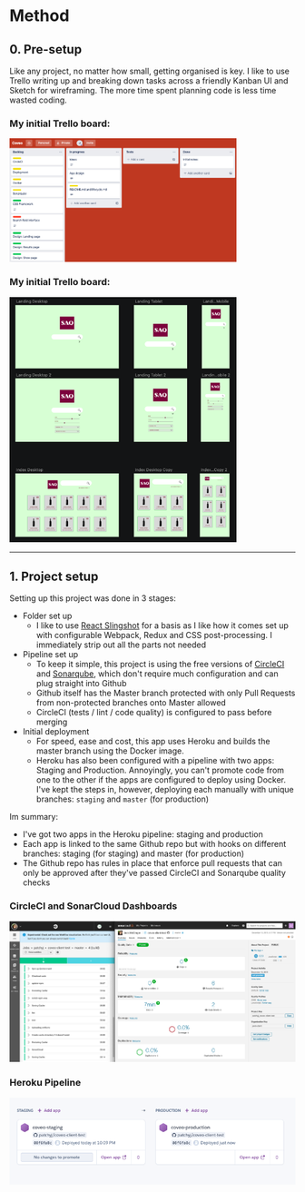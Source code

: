 # Method

## 0. Pre-setup

Like any project, no matter how small, getting organised is key. I like to use Trello writing up and breaking down tasks across a friendly Kanban UI and Sketch for wireframing. The more time spent planning code is less time wasted coding.

### My initial Trello board:

<img src="./readme_media/trello.png" width="400" alt="Trello">

### My initial Trello board:

<img src="./readme_media/sketch.png" width="400" alt="Trello">

---

## 1. Project setup

Setting up this project was done in 3 stages:

- Folder set up
  - I like to use [React Slingshot](https://github.com/coryhouse/react-slingshot) for a basis as I like how it comes set up with configurable Webpack, Redux and CSS post-processing. I immediately strip out all the parts not needed
- Pipeline set up
  - To keep it simple, this project is using the free versions of [CircleCI](https://circleci.com/) and [Sonarqube](https://sonarcloud.io/), which don't require much configuration and can plug straight into Github
  - Github itself has the Master branch protected with only Pull Requests from non-protected branches onto Master allowed
  - CircleCI (tests / lint / code quality) is configured to pass before merging
- Initial deployment
  - For speed, ease and cost, this app uses Heroku and builds the master branch using the Docker image.
  - Heroku has also been configured with a pipeline with two apps: Staging and Production. Annoyingly, you can't promote code from one to the other if the apps are configured to deploy using Docker. I've kept the steps in, however, deploying each manually with unique branches: `staging` and `master` (for production)

Im summary:
- I've got two apps in the Heroku pipeline: staging and production
- Each app is linked to the same Github repo but with hooks on different branches: staging (for staging) and master (for production)
- The Github repo has rules in place that enforce pull requests that can only be approved after they've passed CircleCI and Sonarqube quality checks

### CircleCI and SonarCloud Dashboards

![circleci-and-sonarcloud](./readme_media/circleci-and-sonarcloud.png)

### Heroku Pipeline

![heroku pipeline](./readme_media/heroku-pipeline.png)
